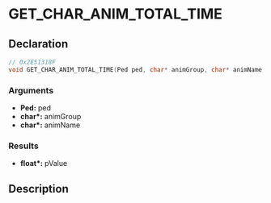 # GET_CHAR_ANIM_TOTAL_TIME

## Declaration
```cpp
// 0x2E51318F
void GET_CHAR_ANIM_TOTAL_TIME(Ped ped, char* animGroup, char* animName, float* pValue);
```

### Arguments
- **Ped:** ped
- **char\*:** animGroup
- **char\*:** animName

### Results
- **float\*:** pValue

## Description
